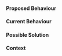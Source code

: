 <!--- Provide a general summary of the issue in the Title above -->

#### Proposed Behaviour
<!--- Tell us how your change/improvement should work. -->

#### Current Behaviour
<!--- Explain the difference from current behaviour. -->

#### Possible Solution
<!--- Not obligatory, but suggest ideas for how to implement the feature. -->

#### Context
<!--- How has this issue affected you? What are you trying to accomplish? -->
<!--- Providing context helps us come up with a solution that is most useful in the real world -->

